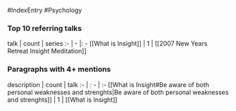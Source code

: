 #IndexEntry #Psychology

### Top 10 referring talks
talk | count | series
:- | - |: -
[[What is Insight]] | 1 | [[2007 New Years Retreat Insight Meditation]]

### Paragraphs with 4+ mentions
description | count | talk
:- | : - | :-
[[What is Insight#Be aware of both personal weaknesses and strenghts\|Be aware of both personal weaknesses and strenghts]] | 1 | [[What is Insight]]

